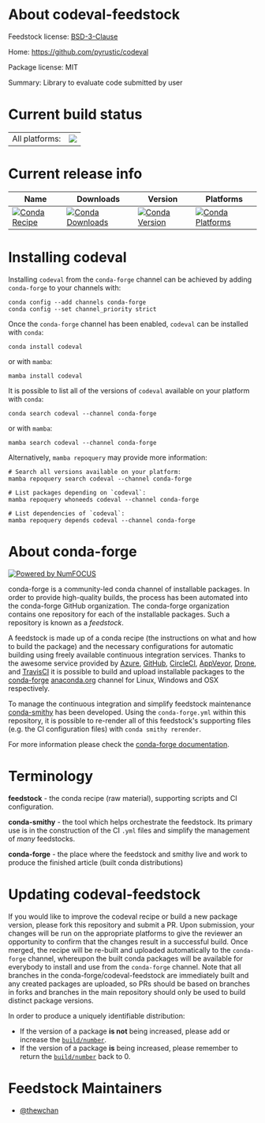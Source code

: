 About codeval-feedstock
=======================

Feedstock license: [BSD-3-Clause](https://github.com/conda-forge/codeval-feedstock/blob/main/LICENSE.txt)

Home: https://github.com/pyrustic/codeval

Package license: MIT

Summary: Library to evaluate code submitted by user

Current build status
====================


<table><tr><td>All platforms:</td>
    <td>
      <a href="https://dev.azure.com/conda-forge/feedstock-builds/_build/latest?definitionId=21200&branchName=main">
        <img src="https://dev.azure.com/conda-forge/feedstock-builds/_apis/build/status/codeval-feedstock?branchName=main">
      </a>
    </td>
  </tr>
</table>

Current release info
====================

| Name | Downloads | Version | Platforms |
| --- | --- | --- | --- |
| [![Conda Recipe](https://img.shields.io/badge/recipe-codeval-green.svg)](https://anaconda.org/conda-forge/codeval) | [![Conda Downloads](https://img.shields.io/conda/dn/conda-forge/codeval.svg)](https://anaconda.org/conda-forge/codeval) | [![Conda Version](https://img.shields.io/conda/vn/conda-forge/codeval.svg)](https://anaconda.org/conda-forge/codeval) | [![Conda Platforms](https://img.shields.io/conda/pn/conda-forge/codeval.svg)](https://anaconda.org/conda-forge/codeval) |

Installing codeval
==================

Installing `codeval` from the `conda-forge` channel can be achieved by adding `conda-forge` to your channels with:

```
conda config --add channels conda-forge
conda config --set channel_priority strict
```

Once the `conda-forge` channel has been enabled, `codeval` can be installed with `conda`:

```
conda install codeval
```

or with `mamba`:

```
mamba install codeval
```

It is possible to list all of the versions of `codeval` available on your platform with `conda`:

```
conda search codeval --channel conda-forge
```

or with `mamba`:

```
mamba search codeval --channel conda-forge
```

Alternatively, `mamba repoquery` may provide more information:

```
# Search all versions available on your platform:
mamba repoquery search codeval --channel conda-forge

# List packages depending on `codeval`:
mamba repoquery whoneeds codeval --channel conda-forge

# List dependencies of `codeval`:
mamba repoquery depends codeval --channel conda-forge
```


About conda-forge
=================

[![Powered by
NumFOCUS](https://img.shields.io/badge/powered%20by-NumFOCUS-orange.svg?style=flat&colorA=E1523D&colorB=007D8A)](https://numfocus.org)

conda-forge is a community-led conda channel of installable packages.
In order to provide high-quality builds, the process has been automated into the
conda-forge GitHub organization. The conda-forge organization contains one repository
for each of the installable packages. Such a repository is known as a *feedstock*.

A feedstock is made up of a conda recipe (the instructions on what and how to build
the package) and the necessary configurations for automatic building using freely
available continuous integration services. Thanks to the awesome service provided by
[Azure](https://azure.microsoft.com/en-us/services/devops/), [GitHub](https://github.com/),
[CircleCI](https://circleci.com/), [AppVeyor](https://www.appveyor.com/),
[Drone](https://cloud.drone.io/welcome), and [TravisCI](https://travis-ci.com/)
it is possible to build and upload installable packages to the
[conda-forge](https://anaconda.org/conda-forge) [anaconda.org](https://anaconda.org/)
channel for Linux, Windows and OSX respectively.

To manage the continuous integration and simplify feedstock maintenance
[conda-smithy](https://github.com/conda-forge/conda-smithy) has been developed.
Using the ``conda-forge.yml`` within this repository, it is possible to re-render all of
this feedstock's supporting files (e.g. the CI configuration files) with ``conda smithy rerender``.

For more information please check the [conda-forge documentation](https://conda-forge.org/docs/).

Terminology
===========

**feedstock** - the conda recipe (raw material), supporting scripts and CI configuration.

**conda-smithy** - the tool which helps orchestrate the feedstock.
                   Its primary use is in the construction of the CI ``.yml`` files
                   and simplify the management of *many* feedstocks.

**conda-forge** - the place where the feedstock and smithy live and work to
                  produce the finished article (built conda distributions)


Updating codeval-feedstock
==========================

If you would like to improve the codeval recipe or build a new
package version, please fork this repository and submit a PR. Upon submission,
your changes will be run on the appropriate platforms to give the reviewer an
opportunity to confirm that the changes result in a successful build. Once
merged, the recipe will be re-built and uploaded automatically to the
`conda-forge` channel, whereupon the built conda packages will be available for
everybody to install and use from the `conda-forge` channel.
Note that all branches in the conda-forge/codeval-feedstock are
immediately built and any created packages are uploaded, so PRs should be based
on branches in forks and branches in the main repository should only be used to
build distinct package versions.

In order to produce a uniquely identifiable distribution:
 * If the version of a package **is not** being increased, please add or increase
   the [``build/number``](https://docs.conda.io/projects/conda-build/en/latest/resources/define-metadata.html#build-number-and-string).
 * If the version of a package **is** being increased, please remember to return
   the [``build/number``](https://docs.conda.io/projects/conda-build/en/latest/resources/define-metadata.html#build-number-and-string)
   back to 0.

Feedstock Maintainers
=====================

* [@thewchan](https://github.com/thewchan/)

